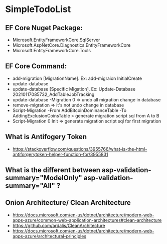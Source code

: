 # SimpleTodoList

## EF Core Nuget Package:
- Microsoft.EntityFrameworkCore.SqlServer
- Microsoft.AspNetCore.Diagnostics.EntityFrameworkCore
- Microsoft.EntityFrameworkCore.Tools

## EF Core Command:
- add-migration [MigrationName]. Ex: add-migraion InitialCreate
- update-database
- update-database [Specific Migation]. Ex: Update-Database 20210117085732_AddTableJobTracking
- update-database -Migration 0 => undo all migration change in database
- remove-migration => it's not undo change in database
- Script-Migration -From AddBitcoinDominanceTable -To AddingExclusionCoinsTable > generate migration script sql from A to B
- Script-Migration 0 Init => generate migration script sql for first migration

## What is Antifogery Token
- https://stackoverflow.com/questions/3955766/what-is-the-html-antiforgerytoken-helper-function-for/3955831

## What is the different between asp-validation-summary="ModelOnly" asp-validation-summary="All" ?

## Onion Architecture/ Clean Architecture
- https://docs.microsoft.com/en-us/dotnet/architecture/modern-web-apps-azure/common-web-application-architectures#clean-architecture
- https://github.com/ardalis/CleanArchitecture
- https://docs.microsoft.com/en-us/dotnet/architecture/modern-web-apps-azure/architectural-principles